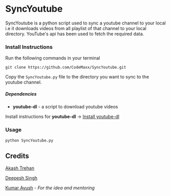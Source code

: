 SyncYoutube
============

SyncYoutube is a python script used to sync a youtube channel to your local i.e it downloads videos from all playlist of that channel to your local directory. YouTube's api has been used to fetch the required data.

### Install Instructions
Run the following commands in your terminal

`git clone https://github.com/CodeMaxx/SyncYoutube.git`

Copy the `SyncYoutube.py` file to the directory you want to sync to the youtube channel.

##### Dependencies
* **youtube-dl** - a script to download youtube videos

Install instructions for **youtube-dl** -> [Install youtube-dl](https://github.com/rg3/youtube-dl#user-content-installation)

### Usage
`python SyncYoutube.py`

## Credits
[Akash Trehan](https://github.com/CodeMaxx)

[Deepesh Singh](https://github.com/deepesh00)

[Kumar Ayush](https://github.com/cheekujodhpur) - *For the idea and mentoring*